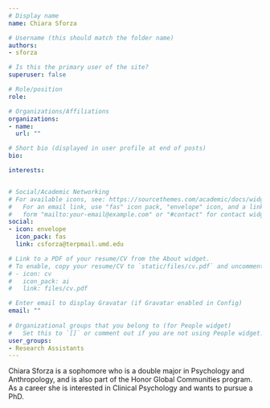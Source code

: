 ```yaml
---
# Display name
name: Chiara Sforza

# Username (this should match the folder name)
authors:
- sforza

# Is this the primary user of the site?
superuser: false

# Role/position
role:

# Organizations/Affiliations
organizations:
- name: 
  url: ""

# Short bio (displayed in user profile at end of posts)
bio:

interests:


# Social/Academic Networking
# For available icons, see: https://sourcethemes.com/academic/docs/widgets/#icons
#   For an email link, use "fas" icon pack, "envelope" icon, and a link in the
#   form "mailto:your-email@example.com" or "#contact" for contact widget.
social:
- icon: envelope
  icon_pack: fas
  link: csforza@terpmail.umd.edu

# Link to a PDF of your resume/CV from the About widget.
# To enable, copy your resume/CV to `static/files/cv.pdf` and uncomment the lines below.  
# - icon: cv
#   icon_pack: ai
#   link: files/cv.pdf

# Enter email to display Gravatar (if Gravatar enabled in Config)
email: ""
  
# Organizational groups that you belong to (for People widget)
#   Set this to `[]` or comment out if you are not using People widget.  
user_groups:
- Research Assistants
---
```

Chiara Sforza is a sophomore who is a double major in Psychology and Anthropology, and is also part of the Honor Global Communities program. As a career she is interested in Clinical Psychology and wants to pursue a PhD.